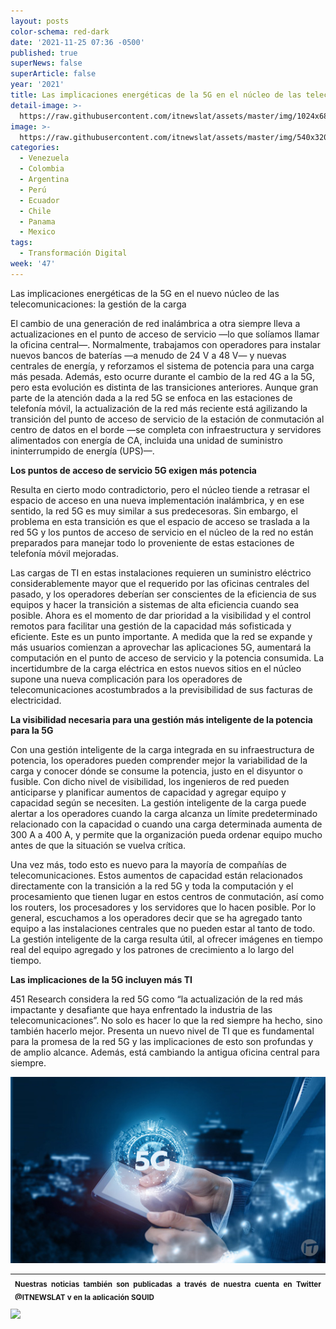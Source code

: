 ```yaml
---
layout: posts
color-schema: red-dark
date: '2021-11-25 07:36 -0500'
published: true
superNews: false
superArticle: false
year: '2021'
title: Las implicaciones energéticas de la 5G en el núcleo de las telecomunicaciones
detail-image: >-
  https://raw.githubusercontent.com/itnewslat/assets/master/img/1024x680/5G-Tecnologia-g.jpg
image: >-
  https://raw.githubusercontent.com/itnewslat/assets/master/img/540x320/5G-Tecnologia-p.jpg
categories:
  - Venezuela
  - Colombia
  - Argentina
  - Perú
  - Ecuador
  - Chile
  - Panama
  - Mexico
tags:
  - Transformación Digital
week: '47'
---
```

Las implicaciones energéticas de la 5G en el nuevo núcleo de las telecomunicaciones: la gestión de la carga

El cambio de una generación de red inalámbrica a otra siempre lleva a actualizaciones en el punto de acceso de servicio —lo que solíamos llamar la oficina central—. Normalmente, trabajamos con operadores para instalar nuevos bancos de baterías —a menudo de 24 V a 48 V— y nuevas centrales de energía, y reforzamos el sistema de potencia para una carga más pesada. Además, esto ocurre durante el cambio de la red 4G a la 5G, pero esta evolución es distinta de las transiciones anteriores. Aunque gran parte de la atención dada a la red 5G se enfoca en las estaciones de telefonía móvil, la actualización de la red más reciente está agilizando la transición del punto de acceso de servicio de la estación de conmutación al centro de datos en el borde —se completa con infraestructura y servidores alimentados con energía de CA, incluida una unidad de suministro ininterrumpido de energía (UPS)—.

**Los puntos de acceso de servicio 5G exigen más potencia**

Resulta en cierto modo contradictorio, pero el núcleo tiende a retrasar el espacio de acceso en una nueva implementación inalámbrica, y en ese sentido, la red 5G es muy similar a sus predecesoras. Sin embargo, el problema en esta transición es que el espacio de acceso se traslada a la red 5G y los puntos de acceso de servicio en el núcleo de la red no están preparados para manejar todo lo proveniente de estas estaciones de telefonía móvil mejoradas.

Las cargas de TI en estas instalaciones requieren un suministro eléctrico considerablemente mayor que el requerido por las oficinas centrales del pasado, y los operadores deberían ser conscientes de la eficiencia de sus equipos y hacer la transición a sistemas de alta eficiencia cuando sea posible. Ahora es el momento de dar prioridad a la visibilidad y el control remotos para facilitar una gestión de la capacidad más sofisticada y eficiente. Este es un punto importante. A medida que la red se expande y más usuarios comienzan a aprovechar las aplicaciones 5G, aumentará la computación en el punto de acceso de servicio y la potencia consumida. La incertidumbre de la carga eléctrica en estos nuevos sitios en el núcleo supone una nueva complicación para los operadores de telecomunicaciones acostumbrados a la previsibilidad de sus facturas de electricidad.

**La visibilidad necesaria para una gestión más inteligente de la potencia para la 5G**

Con una gestión inteligente de la carga integrada en su infraestructura de potencia, los operadores pueden comprender mejor la variabilidad de la carga y conocer dónde se consume la potencia, justo en el disyuntor o fusible. Con dicho nivel de visibilidad, los ingenieros de red pueden anticiparse y planificar aumentos de capacidad y agregar equipo y capacidad según se necesiten. La gestión inteligente de la carga puede alertar a los operadores cuando la carga alcanza un límite predeterminado relacionado con la capacidad o cuando una carga determinada aumenta de 300 A a 400 A, y permite que la organización pueda ordenar equipo mucho antes de que la situación se vuelva crítica.

Una vez más, todo esto es nuevo para la mayoría de compañías de telecomunicaciones. Estos aumentos de capacidad están relacionados directamente con la transición a la red 5G y toda la computación y el procesamiento que tienen lugar en estos centros de conmutación, así como los routers, los procesadores y los servidores que lo hacen posible. Por lo general, escuchamos a los operadores decir que se ha agregado tanto equipo a las instalaciones centrales que no pueden estar al tanto de todo. La gestión inteligente de la carga resulta útil, al ofrecer imágenes en tiempo real del equipo agregado y los patrones de crecimiento a lo largo del tiempo.

**Las implicaciones de la 5G incluyen más TI**

451 Research considera la red 5G como “la actualización de la red más impactante y desafiante que haya enfrentado la industria de las telecomunicaciones”. No solo es hacer lo que la red siempre ha hecho, sino también hacerlo mejor. Presenta un nuevo nivel de TI que es fundamental para la promesa de la red 5G y las implicaciones de esto son profundas y de amplio alcance. Además, está cambiando la antigua oficina central para siempre.

![](https://raw.githubusercontent.com/itnewslat/assets/master/img/540x320/5G-Tecnologia-p.jpg)

<table style="height: 42px;" width="569">
<tbody>
<tr>
<td style="text-align: justify;"><sub><strong>Nuestras noticias también son publicadas a través de nuestra cuenta en Twitter <a href="https://twitter.com/itnewslat?lang=es">@ITNEWSLAT</a> y en la aplicación <a href="https://squidapp.co/en/">SQUID</a></strong></sub></td>
</tr>
</tbody>
</table>

<img src="https://tracker.metricool.com/c3po.jpg?hash=56f88a41e39ab42c063cc51676587a04"/>
